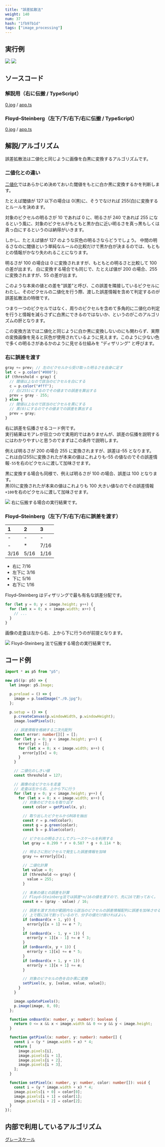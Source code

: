 ```yaml
---
title: "誤差拡散法"
weight: 140
num: 37
hash: "1fb97b1d"
tags: ["image_processing"]
---
```


## 実行例

![](./static/images/1fb97b1d/0.jpg)
![](./static/images/1fb97b1d/2.png)

## ソースコード

### 解説用（右に伝搬 / TypeScript）

[0.jpg](./static/code/1fb97b1d/0/0.jpg) / [app.ts](./static/code/1fb97b1d/0/app.ts)

### Floyd–Steinberg（左下/下/右下/右に伝搬 / TypeScript）

[0.jpg](./static/code/1fb97b1d/1/0.jpg) / [app.ts](./static/code/1fb97b1d/1/app.ts)

## 解説/アルゴリズム

誤差拡散法は二値化と同じように画像を白黒に変換するアルゴリズムです。

### 二値化との違い

[二値化](/19cf6463)ではあらかじめ決めておいた閾値をもとに白か黒に変換するかを判断します。

たとえば閾値が 127 以下の場合は 0(黒)に、そうでなければ 255(白)に変換するとルールを決めます。

対象のピクセルの明るさが 10 であれば 0 に、明るさが 240 であれば 255 になるという風に、対象のピクセルがもともと黒か白に近い明るさを真っ黒もしくは真っ白にするというのは納得がいきます。

しかし、たとえば値が 127 のような灰色の明るさならどうでしょう。
中間の明るさなのに閾値という単純なルールの比較だけで黒か白が決まるのでは、もともとの情報がかなり失われることになります。

明るさが 100 の場合は 0 に変換されますが、もともとの明るさと比較して 100 の差が出ます。
白に変換する場合でも同じで、たとえば値が 200 の場合、255 に変換されますが、55 の差が出ます。

このような本来の値との差を"誤差"と呼び、この誤差を隣接しているピクセルにわたし、そのピクセルの二値化を行う際、渡した誤差情報を含めて判定するのが誤差拡散法の特徴です。

つまり一つのピクセルではなく、周りのピクセルを含めて多角的に二値化の判定を行うと情報を減らさずに白黒にできるのではないか、というのがこのアルゴリズムの肝となります。

この変換方法では二値化と同じように白か黒に変換しないのにも関わらず、実際の変換画像を見ると灰色が使用されているように見えます。このように少ない色で多くの明るさがあるかのように見せる仕組みを “ディザリング“ と呼びます。

### 右に誤差を渡す

```typescript
gray += prev; // 左のピクセルから受け取った明るさを自身に足す
let c = p.color("#000");
if (threshold < gray) {
  // 閾値以上なので該当のピクセルを白にする
  c = p.color("#fff");
  // 白(255)にするのでその値までの誤差を算出する
  prev = gray - 255;
} else {
  // 閾値以上なので該当のピクセルを黒にする
  // 黒(0)にするのでその値までの誤差を算出する
  prev = gray;
}
```

右に誤差を伝播させるコード例です。  
実行結果はモアレが目立つので実用的ではありませんが、誤差の伝播を説明するにはわかりやすいと思うのでまずはこの条件で説明します。

例えば明るさが 200 の場合 255 に変換されますが、誤差は-55 となります。  
これは白(255)に変換されたが本来の値はこれよりも-55 の値なのでその誤差情報`-55`を右のピクセルに渡して加味させます。

黒に変換する場合も同様で、例えば明るさが 100 の場合、誤差は 100 となります。  
黒(0)に変換されたが本来の値はこれよりも 100 大きい値なのでその誤差情報`+100`を右のピクセルに渡して加味させます。

![](./static/images/1fb97b1d/1.png)
右に伝搬する場合の実行結果です。

### Floyd–Steinberg（左下/下/右下/右に誤差を渡す）

| 1    | 2    | 3    |
| :--- | :--- | :--- |
| -    | -    | -    |
| -    | \*   | 7/16 |
| 3/16 | 5/16 | 1/16 |

- 右に 7/16
- 左下に 3/16
- 下に 5/16
- 右下に 1/16

Floyd–Steinberg はディザリングで最も有名な誤差分配です。

```typescript
for (let y = 0; y < image.height; y++) {
  for (let x = 0; x < image.width; x++) {
    // ...
  }
}
```

画像の走査は左から右、上から下に行うのが前提となります。

![](./static/images/1fb97b1d/2.png)
Floyd–Steinberg 法で伝搬する場合の実行結果です。

## コード例

```typescript
import * as p5 from "p5";

new p5((p: p5) => {
  let image: p5.Image;

  p.preload = () => {
    image = p.loadImage("./0.jpg");
  };

  p.setup = () => {
    p.createCanvas(p.windowWidth, p.windowHeight);
    image.loadPixels();

    // 誤差情報を格納する二次元配列
    const error: number[][] = [];
    for (let y = 0; y < image.height; y++) {
      error[y] = [];
      for (let x = 0; x < image.width; x++) {
        error[y][x] = 0;
      }
    }

    // 二値化のしきい値
    const threshold = 127;

    // 画像の全ピクセルを走査
    // 走査は左から右、上から下に行う
    for (let y = 0; y < image.height; y++) {
      for (let x = 0; x < image.width; x++) {
        // 対象のピクセルを取り出す
        const color = getPixel(x, y);

        // 取り出したピクセルからRGBを抽出
        const r = p.red(color);
        const g = p.green(color);
        const b = p.blue(color);

        // ピクセルの明るさとしてグレースケールを利用する
        let gray = 0.299 * r + 0.587 * g + 0.114 * b;

        // 明るさに別ピクセルで発生した誤差情報を加味
        gray += error[y][x];

        // 二値化計算
        let value = 0;
        if (threshold <= gray) {
          value = 255;
        }

        // 本来の値との誤差を計算
        // Floyd–Steinberg法では誤差*n/16の値を渡すので、先に16で割っておく。
        const e = (gray - value) / 16;

        // 誤差を渡す方向が範囲内なら該当のピクセルの誤差情報配列に誤差を加味させる
        // 上で既に16で割っているので、分子の値だけ掛ければよい。
        if (onBoard(x + 1, y)) {
          error[y][x + 1] += e * 7;
        }
        if (onBoard(x - 1, y + 1)) {
          error[y + 1][x - 1] += e * 3;
        }
        if (onBoard(x, y + 1)) {
          error[y + 1][x] += e * 5;
        }
        if (onBoard(x + 1, y + 1)) {
          error[y + 1][x + 1] += e;
        }

        // 対象のピクセルの色を白か黒に変換
        setPixel(x, y, [value, value, value]);
      }
    }

    image.updatePixels();
    p.image(image, 0, 0);
  };

  function onBoard(x: number, y: number): boolean {
    return 0 <= x && x < image.width && 0 <= y && y < image.height;
  }

  function getPixel(x: number, y: number): number[] {
    const i = (y * image.width + x) * 4;
    return [
      image.pixels[i],
      image.pixels[i + 1],
      image.pixels[i + 2],
      image.pixels[i + 3],
    ];
  }

  function setPixel(x: number, y: number, color: number[]): void {
    const i = (y * image.width + x) * 4;
    image.pixels[i + 0] = color[0];
    image.pixels[i + 1] = color[1];
    image.pixels[i + 2] = color[2];
  }
});
```

## 内部で利用しているアルゴリズム

[グレースケール](/359993fd)
